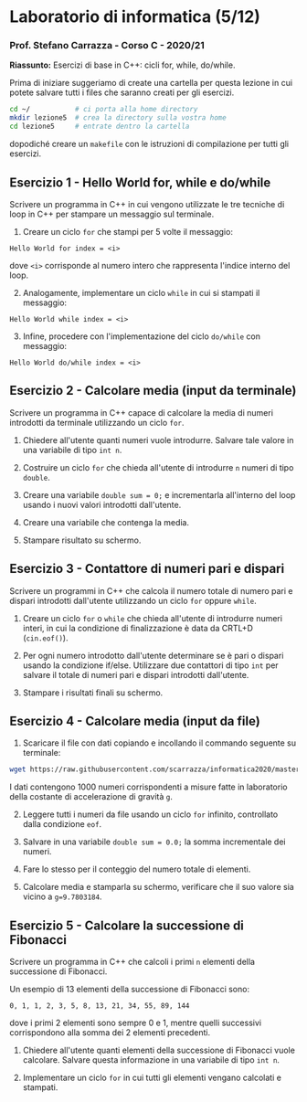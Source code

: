 # Laboratorio di informatica (5/12)
### Prof. Stefano Carrazza - Corso C - 2020/21

**Riassunto:** Esercizi di base in C++: cicli for, while, do/while.

Prima di iniziare suggeriamo di create una cartella per questa lezione in cui potete salvare tutti i files che saranno creati per gli esercizi.
```bash
cd ~/           # ci porta alla home directory
mkdir lezione5  # crea la directory sulla vostra home
cd lezione5     # entrate dentro la cartella
```
dopodiché creare un `makefile` con le istruzioni di compilazione per tutti gli esercizi.

## Esercizio 1 - Hello World for, while e do/while

Scrivere un programma in C++ in cui vengono utilizzate le tre tecniche di loop in C++ per stampare un messaggio sul terminale.

1. Creare un ciclo `for` che stampi per 5 volte il messaggio:
```
Hello World for index = <i>
```
dove `<i>` corrisponde al numero intero che rappresenta l'indice interno del loop.

2. Analogamente, implementare un ciclo `while` in cui si stampati il messaggio:
```
Hello World while index = <i>
```

3. Infine, procedere con l'implementazione del ciclo `do/while` con messaggio:
```
Hello World do/while index = <i>
```

## Esercizio 2 - Calcolare media (input da terminale)

Scrivere un programma in C++ capace di calcolare la media di numeri introdotti
da terminale utilizzando un ciclo `for`.

1. Chiedere all'utente quanti numeri vuole introdurre. Salvare tale valore in
una variabile di tipo `int n`.

2. Costruire un ciclo `for` che chieda all'utente di introdurre `n` numeri di tipo `double`.

3. Creare una variabile `double sum = 0;` e incrementarla all'interno del loop usando i nuovi valori introdotti dall'utente.

4. Creare una variabile che contenga la media.

5. Stampare risultato su schermo.

## Esercizio 3 - Contattore di numeri pari e dispari

Scrivere un programmi in C++ che calcola il numero totale di numero pari e dispari
introdotti dall'utente utilizzando un ciclo `for` oppure `while`.

1. Creare un ciclo `for` o `while` che chieda all'utente di introdurre numeri interi, in cui la condizione di finalizzazione è data da CRTL+D (`cin.eof()`).

2. Per ogni numero introdotto dall'utente determinare se è pari o dispari usando la condizione if/else. Utilizzare due contattori di tipo `int` per salvare il totale di numeri pari e dispari introdotti dall'utente.

3. Stampare i risultati finali su schermo.

## Esercizio 4 - Calcolare media (input da file)

1. Scaricare il file con dati copiando e incollando il commando seguente su terminale:
```bash
wget https://raw.githubusercontent.com/scarrazza/informatica2020/master/Lezione_5/data.dat
```
I dati contengono 1000 numeri corrispondenti a misure fatte in laboratorio della costante di accelerazione di gravità `g`.

2. Leggere tutti i numeri da file usando un ciclo `for` infinito, controllato dalla condizione `eof`.

3. Salvare in una variabile `double sum = 0.0;` la somma incrementale dei numeri.

4. Fare lo stesso per il conteggio del numero totale di elementi.

5. Calcolare media e stamparla su schermo, verificare che il suo valore sia vicino a `g=9.7803184`.

## Esercizio 5 - Calcolare la successione di Fibonacci

Scrivere un programma in C++ che calcoli i primi `n` elementi della successione di Fibonacci.

Un esempio di 13 elementi della successione di Fibonacci sono:
```
0, 1, 1, 2, 3, 5, 8, 13, 21, 34, 55, 89, 144
```
dove i primi 2 elementi sono sempre 0 e 1, mentre quelli successivi corrispondono alla somma dei 2 elementi precedenti.

1. Chiedere all'utente quanti elementi della successione di Fibonacci vuole calcolare. Salvare questa informazione in una variabile di tipo `int n`.

2. Implementare un ciclo `for` in cui tutti gli elementi vengano calcolati e stampati.
